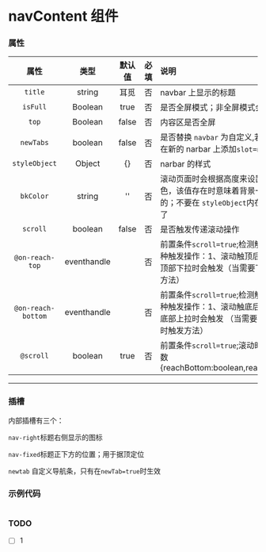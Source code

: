 # navContent 组件

### 属性

|        属性        |    类型     | 默认值 | 必填 | 说明                                                                                                                              |
| :----------------: | :---------: | :----: | :--: | :-------------------------------------------------------------------------------------------------------------------------------- |
|      `title`       |   string    |  耳觅  |  否  | navbar 上显示的标题                                                                                                               |
|      `isFull`      |   Boolean   |  true  |  否  | 是否全屏模式；非全屏模式会隐藏回退按钮                                                                                            |
|       `top`        |   Boolean   | false  |  否  | 内容区是否全屏                                                                                                                    |
|     `newTabs`      |   boolean   | false  |  否  | 是否替换 `navbar` 为自定义,若是要替换需要在新的 narbar 上添加`slot=newtab`                                                        |
|   `styleObject`    |   Object    |   {}   |  否  | narbar 的样式                                                                                                                     |
|     `bkColor`      |   string    |   ''   |  否  | 滚动页面时会根据高度来设置 narbar 背景色，该值存在时意味着背景一开始是透明的；不要在 `styleObject`内在设置背景颜色了              |
|      `scroll`      |   boolean   | false  |  否  | 是否触发传递滚动操作                                                                                                              |
|  `@on-reach-top`   | eventhandle |        |  否  | 前置条件`scroll=true`;检测触顶操作，有两种触发操作：1、滚动触顶后会触发；2、在顶部下拉时会触发（当需要下拉刷新时触发方法）        |
| `@on-reach-bottom` | eventhandle |        |  否  | 前置条件`scroll=true`;检测触底操作，有两种触发操作：1、滚动触底后会触发；2、在底部上拉时会触发 （当需要上拉加载更多时时触发方法） |
|     `@scroll`      |   boolean   |  true  |  否  | 前置条件`scroll=true`;滚动时触发，返回参数{reachBottom:boolean,reachTop:boolean}                                                  |

---

### 插槽

内部插槽有三个：

`nav-right`标题右侧显示的图标

`nav-fixed`标题正下方的位置；用于据顶定位

`newtab` 自定义导航条，只有在`newTab=true`时生效

### 示例代码

```html

```

### TODO

- [ ] 1
